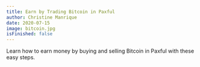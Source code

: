 ```yaml
---
title: Earn by Trading Bitcoin in Paxful
author: Christine Manrique
date: 2020-07-15
image: bitcoin.jpg
isFinished: false
---
```


Learn how to earn money by buying and selling Bitcoin in Paxful with these easy steps.
